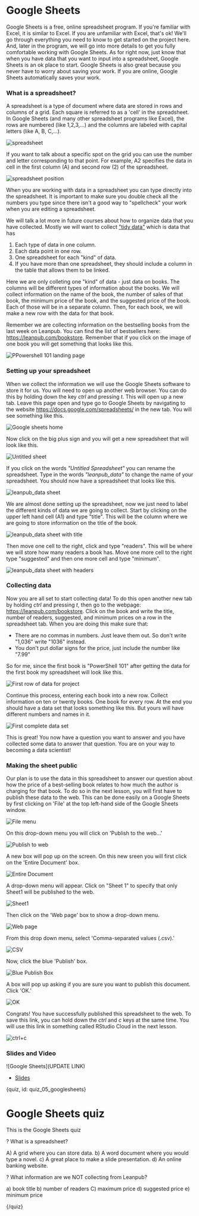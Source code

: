 # Google Sheets

Google Sheets is a free, online spreadsheet program. If you're familiar with Excel, it is similar to Excel. If you are unfamiliar with Excel, that's ok! We'll go through everything you need to know to get started on the project here. And, later in the program, we will go into more details to get you fully comfortable working with Google Sheets. As for right now, just know that when you have data that you want to input into a spreadsheet, Google Sheets is an ok place to start. Google Sheets is also great because you never have to worry about saving your work. If you are online, Google Sheets automatically saves your work.

### What is a spreadsheet?

A spreadsheet is a type of document where data are stored in rows and columns of a grid. Each square is referred to as a 'cell' in the spreadsheet. In Google Sheets (and many other spreadsheet programs like Excel), the rows are numbered (like 1,2,3,...) and the columns are labeled with capital letters (like A, B, C,...). 

![spreadsheet](./img/05_googlesheets/05_cdsintro_googlesheets-02.png)

If you want to talk about a specific spot on the grid you can use the number and letter corresponding to that point. For example, A2 specifies the data in cell in the first column (A) and second row (2) of the spreadsheet.

![spreadsheet position](./img/05_googlesheets/05_cdsintro_googlesheets-03.png)

When you are working with data in a spreadsheet you can type directly into the spreadsheet. It is important to make sure you double check all the numbers you type since there isn't a good way to "spellcheck" your work when you are editing a spreadsheet. 

We will talk a lot more in future courses about how to organize data that you have collected. Mostly we will want to collect ["tidy data"](https://en.wikipedia.org/wiki/Tidy_data) which is data that has 

1. Each type of data in one column. 
2. Each data point in one row. 
3. One spreadsheet for each "kind" of data.
4. If you have more than one spreadsheet, they should include a column in the table that allows them to be linked.

Here we are only colleting one "kind" of data - just data on books. The columns will be different types of information about the books. We will collect information on the name of the book, the number of sales of that book, the minimum price of the book, and the suggested price of the book. Each of those will be in a separate column. Then, for each book, we will make a new row with the data for that book. 

Remember we are collecting information on the bestselling books from the last week on Leanpub. You can find the list of bestsellers here: https://leanpub.com/bookstore. Remember that if you click on the image of one book you will get something that looks like this. 

![PPowershell 101 landing page](./img/05_googlesheets/05_cdsintro_googlesheets-06.png)


### Setting up your spreadsheet

When we collect the information we will use the Google Sheets software to store it for us. You will need to open up another web browser. You can do this by holding down the key _ctrl_ and pressing _t_. This will open up a new tab. Leave this page open and type go to Google Sheets by navigating to the website https://docs.google.com/spreadsheets/ in the new tab. You will see something like this. 

![Google sheets home](./img/05_googlesheets/05_cdsintro_googlesheets-07.png)

Now click on the big plus sign and you will get a new spreadsheet that will look like this. 

![Untitled sheet](./img/05_googlesheets/05_cdsintro_googlesheets-08.png)

If you click on the words _"Untitled Spreadsheet"_ you can rename the spreadsheet. Type in the words _"leanpub\_data"_ to change the name of your spreadsheet. You should now have a spreadsheet that looks like this. 

![leanpub_data sheet](./img/05_googlesheets/05_cdsintro_googlesheets-10.png)

We are almost done setting up the spreadsheet, now we just need to label the different kinds of data we are going to collect. Start by clicking on the upper left hand cell (A1) and type "title". This will be the column where we are going to store information on the title of the book. 

![leanpub_data sheet with title](./img/05_googlesheets/05_cdsintro_googlesheets-11.png)

Then move one cell to the right, click and type "readers". This will be where we will store how many readers a book has. Move one more cell to the right type "suggested" and then one more cell and type "minimum". 

![leanpub_data sheet with headers](./img/05_googlesheets/05_cdsintro_googlesheets-12.png)

### Collecting data

Now you are all set to start collecting data! To do this open another new tab by holding _ctrl_ and pressing _t_, then go to the webpage: https://leanpub.com/bookstore. Click on the book and write the title, number of readers, suggested, and minimum prices on a row in the spreadsheet tab. When you are doing this make sure that: 

* There are no commas in numbers. Just leave them out. So don't write "1,036" write "1036" instead. 
* You don't put dollar signs for the price, just include the number like "7.99"

So for me, since the first book is "PowerShell 101" after getting the data for the first book my spreadsheet will look like this. 

![First row of data for project](./img/05_googlesheets/05_cdsintro_googlesheets-13.png)

Continue this process, entering each book into a new row. Collect information on ten or twenty books. One book for every row. At the end you should have a data set that looks something like this. But yours will have different numbers and names in it. 

![First complete data set](./img/05_googlesheets/05_cdsintro_googlesheets-14.png)

This is great! You now have a question you want to answer and you have collected some data to answer that question. You are on your way to becoming a data scientist!

### Making the sheet public

Our plan is to use the data in this spreadsheet to answer our question about how the price of a best-selling book relates to how much the author is charging for that book. To do so in the next lesson, you will first have to publish these data to the web. This can be done easily on a Google Sheets by first clicking on 'File' at the top left-hand side of the Google Sheets window.

![File menu](./img/05_googlesheets/05_cdsintro_googlesheets-16.png)

On this drop-down menu you will click on 'Publish to the web...' 

![Publish to web](./img/05_googlesheets/05_cdsintro_googlesheets-17.png)

A new box will pop up on the screen. On this new sreen you will first click on the 'Entire Document' box. 

![Entire Document](./img/05_googlesheets/05_cdsintro_googlesheets-18.png)

A drop-down menu will appear. Click on "Sheet 1" to specify that only Sheet1 will be published to the web. 

![Sheet1](./img/05_googlesheets/05_cdsintro_googlesheets-19.png)

Then click on the 'Web page' box to show a drop-down menu. 

![Web page](./img/05_googlesheets/05_cdsintro_googlesheets-20.png)

From this drop down menu, select 'Comma-separated values (.csv).' 

![CSV](./img/05_googlesheets/05_cdsintro_googlesheets-21.png)

Now, click the blue 'Publish' box.

![Blue Publish Box](./img/05_googlesheets/05_cdsintro_googlesheets-22.png)

A box will pop up asking if you are sure you want to publish this document. Click 'OK.'

![OK](./img/05_googlesheets/05_cdsintro_googlesheets-23.png)

Congrats! You have successfully published this spreadsheet to the web. To save this link, you can hold down the _ctrl_ and _c_ keys at the same time. You will use this link in something called RStudio Cloud in the next lesson.

![ctrl+c](./img/05_googlesheets/05_cdsintro_googlesheets-24.png)


### Slides and Video

![Google Sheets](UPDATE LINK)

* [Slides](https://docs.google.com/presentation/d/1EPt7DuMZOqJMElDNMi3PWO66OytMlWPoc-RsopdVxNM/edit?usp=sharing)


{quiz, id: quiz_05_googlesheets}

# Google Sheets quiz

This is the Google Sheets quiz

? What is a spreadsheet?

A) A grid where you can store data.
b) A word document where you would type a novel.
c) A great place to make a slide presentation.
d) An online banking website.

? What information are we NOT collecting from Leanpub?

a) book title
b) number of readers
C) maximum price
d) suggested price
e) minimum price



{/quiz}